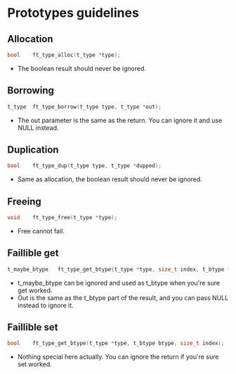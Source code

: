 # Prototypes guidelines

## Allocation
```C
bool	ft_type_alloc(t_type *type);
```
- The boolean result should never be ignored.

## Borrowing
```C
t_type	ft_type_borrow(t_type type, t_type *out);
```
- The out parameter is the same as the return.
You can ignore it and use NULL instead.

## Duplication
```C
bool	ft_type_dup(t_type type, t_type *dupped);
```
- Same as allocation, the boolean result should never be ignored.

## Freeing
```C
void	ft_type_free(t_type *type);
```
- Free cannot fail.

## Faillible get
```C
t_maybe_btype	ft_type_get_btype(t_type *type, size_t index, t_btype *out);
```
- t_maybe_btype can be ignored and used as t_btype when you're sure get worked.
- Out is the same as the t_btype part of the result, and you can pass NULL instead to ignore it.

## Faillible set
```C
bool	ft_type_get_btype(t_type *type, t_btype btype, size_t index);
```
- Nothing special here actually. You can ignore the return if you're sure set worked.